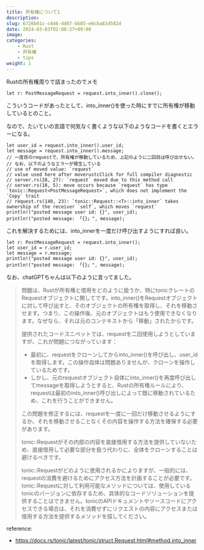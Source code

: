 ```yaml
---
title: 所有権について1
description: 
slug: 6726b01c-c446-4d07-bb85-e0cba81d582d
date: 2024-03-03T02:08:27+09:00
image: 
categories:
    - Rust
    - 所有権
    - tips
weight: 1      
---
```


Rustの所有権周りで詰まったのでメモ

```
let r: PostMessageRequest = request.into_inner().clone();
```

こういうコードがあったとして、into_inner()を使った時にすでに所有権が移動しているとのこと。

なので、たいていの言語で何気なく書くような以下のようなコードを書くとエラーになる。

```
let user_id = request.into_inner().user_id;
let message = request.into_inner().message;
// 一度目のrequestで、所有権が移動しているため、上記のように二回目は呼び出せない。
// なお、以下のようなエラーが発生している
// use of moved value: `request`
// value used here after moverustcClick for full compiler diagnostic
// server.rs(28, 27): `request` moved due to this method call
// server.rs(18, 5): move occurs because `request` has type `tonic::Request<PostMessageRequest>`, which does not implement the `Copy` trait
// request.rs(140, 23): `tonic::Request::<T>::into_inner` takes ownership of the receiver `self`, which moves `request`
println!("posted message user id: {}", user_id);
println!("posted message: 「{}」", message);
```

これを解決するためには、into_innerを一度だけ呼び出すようにすれば良い。

```
let r: PostMessageRequest = request.into_inner();
let user_id = r.user_id;
let message = r.message;
println!("posted message user id: {}", user_id);
println!("posted message: 「{}」", message);
```

なお、chatGPTちゃんは以下のように言ってました。

> 問題は、Rustが所有権と借用をどのように扱うか、特にtonicクレートのRequestオブジェクトに関してです。into_inner()をRequestオブジェクトに対して呼び出すと、そのオブジェクトの所有権を取得し、それを移動させます。つまり、この操作後、元のオブジェクトはもう使用できなくなります。なぜなら、それは元のコンテキストから「移動」されたからです。
>
> 提供されたコードスニペットでは、requestを二回使用しようとしていますが、これが問題につながっています：
>
> - 最初に、requestをクローンしてからinto_inner()を呼び出し、user_idを取得します。この操作自体は問題ありませんが、クローンを操作しているためです。
> - しかし、元のrequestオブジェクト自体にinto_inner()を再度呼び出してmessageを取得しようとすると、Rustの所有権ルールにより、requestは最初のinto_inner()呼び出しによって既に移動されているため、これを行うことができません。
>
> この問題を修正するには、requestを一度に一回だけ移動させるようにするか、それを移動させることなくその内容を操作する方法を確保する必要があります。
>
> tonic::Requestがその内部の内容を直接借用する方法を提供していないため、直接借用して必要な部分を扱う代わりに、全体をクローンすることは避けるべきです。
>
> tonic::Requestがどのように使用されるかによりますが、一般的には、requestの消費を避けるためにアクセス方法を計画することが必要です。tonic::Request<T>に対して利用可能なメソッドについては、使用しているtonicのバージョンに依存するため、具体的なコードソリューションを提供することはできません。tonicのAPIドキュメントやソースコードにアクセスできる場合は、それを消費せずにリクエストの内容にアクセスまたは借用する方法を提供するメソッドを探してください。


reference:

- https://docs.rs/tonic/latest/tonic/struct.Request.html#method.into_inner